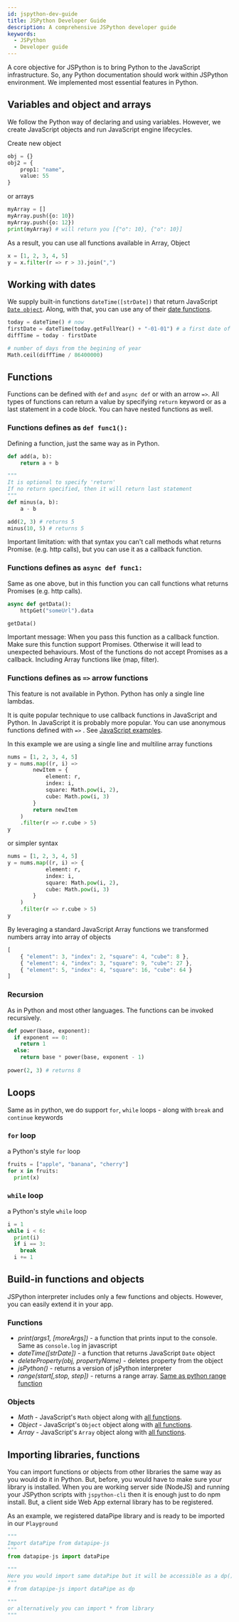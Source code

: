 ```yaml
---
id: jspython-dev-guide
title: JSPython Developer Guide
description: A comprehensive JSPython developer guide
keywords:
  - JSPython
  - Developer guide
---
```


A core objective for JSPython is to bring Python to the JavaScript infrastructure. So, any Python documentation should work within JSPython environment. We implemented most essential features in Python.

## Variables and object and arrays

We follow the Python way of declaring and using variables. However, we create JavaScript objects and run JavaScript engine lifecycles.

Create new object

```py 
obj = {}
obj2 = {
    prop1: "name",
    value: 55
}
```

or arrays

```py
myArray = []
myArray.push({o: 10})
myArray.push({o: 12})
print(myArray) # will return you [{"o": 10}, {"o": 10}]

```

As a result, you can use all functions available in Array, Object

```py
x = [1, 2, 3, 4, 5]
y = x.filter(r => r > 3).join(",")
```

## Working with dates

We supply built-in functions `dateTime([strDate])` that return JavaScript [`Date object`](https://www.w3schools.com/js/js_dates.asp). Along, with that, you can use any of their [date functions](https://www.w3schools.com/jsref/jsref_obj_date.asp).

```py
today = dateTime() # now
firstDate = dateTime(today.getFullYear() + "-01-01") # a first date of the current year
diffTime = today - firstDate

# number of days from the begining of year
Math.ceil(diffTime / 86400000)
```

## Functions

Functions can be defined with `def` and `async def` or with an arrow `=>`. All types of functions can return a value by specifying `return` keyword or as a last statement in a code block. You can have nested functions as well.

### Functions defines as `def func1():`

Defining a function, just the same way as in Python. 

```py
def add(a, b):
    return a + b

""" 
It is optional to specify 'return'
If no return specified, then it will return last statement
"""
def minus(a, b):
    a - b

add(2, 3) # returns 5
minus(10, 5) # returns 5
```

Important limitation: with that syntax you can't call methods what returns Promise. (e.g. http calls), but you can use it as a callback function.


### Functions defines as `async def func1:`

Same as one above, but in this function you can call functions what returns Promises (e.g. http calls).

```py
async def getData():
    httpGet("someUrl").data

getData()
```

Important message: When you pass this function as a callback function. Make sure this function support Promises. Otherwise it will lead to unexpected behaviours. Most of the functions do not accept Promises as a callback. Including Array functions like (map, filter).

### Functions defines as `=>` arrow functions

This feature is not available in Python. Python has only a single line lambdas.

It is quite popular technique to use callback functions in JavaScript and Python. In JavaScript it is probably more popular. You can use anonymous functions defined with `=>` . See [JavaScript examples](https://www.w3schools.com/js/js_arrow_function.asp).

In this example we are using a single line and multiline array functions
```py
nums = [1, 2, 3, 4, 5]
y = nums.map((r, i) =>
        newItem = {
            element: r,
            index: i,
            square: Math.pow(i, 2),
            cube: Math.pow(i, 3)
        }
        return newItem
    )     
    .filter(r => r.cube > 5)
y
```
or simpler syntax

```py
nums = [1, 2, 3, 4, 5]
y = nums.map((r, i) => {
            element: r,
            index: i,
            square: Math.pow(i, 2),
            cube: Math.pow(i, 3)
        }
    )     
    .filter(r => r.cube > 5)
y
```

By leveraging a standard JavaScript Array functions we transformed numbers array into array of objects

```js
[
    { "element": 3, "index": 2, "square": 4, "cube": 8 },
    { "element": 4, "index": 3, "square": 9, "cube": 27 },
    { "element": 5, "index": 4, "square": 16, "cube": 64 }
]
```
### Recursion
As in Python and most other languages. The functions can be invoked recursively.

```py
def power(base, exponent):
  if exponent == 0:
    return 1
  else:
    return base * power(base, exponent - 1)
    
power(2, 3) # returns 8
```

## Loops

Same as in python, we do support `for`, `while` loops - along with `break` and `continue` keywords

### `for` loop

a Python's style `for` loop
```py
fruits = ["apple", "banana", "cherry"]
for x in fruits:
  print(x)
```

### `while` loop

a Python's style `while` loop
```py
i = 1
while i < 6:
  print(i)
  if i == 3:
    break
  i += 1
```


## Build-in functions and objects

JSPython interpreter includes only a few functions and objects. However, you can easily extend it in your app.

### Functions
  - *print(args1, [moreArgs])* - a function that prints input to the console. Same as `console.log` in javascript
  - *dateTime([strDate])* - a function that returns JavaScript `Date` object
  - *deleteProperty(obj, propertyName)* - deletes property from the object
  - *jsPython()* - returns a version of jsPython interpreter
  - *range(start[,stop, step])* - returns a range array. [Same as python range function](https://www.w3schools.com/python/ref_func_range.asp)

### Objects
  - *Math* - JavaScript's `Math` object along with [all functions](https://www.w3schools.com/jsref/jsref_obj_math.asp).
  - *Object* - JavaScript's `Object` object along with [all functions](https://developer.mozilla.org/en-US/docs/Web/JavaScript/Reference/Global_Objects/Object).
  - *Array* - JavaScript's `Array` object along with [all functions](https://www.w3schools.com/jsref/jsref_obj_array.asp).

## Importing libraries, functions

You can import functions or objects from other libraries the same way as you would do it in Python. But, before, you would have to make sure your library is installed. When you are working server side (NodeJS) and running your JSPython scripts with `jspython-cli` then it is enough just to do npm install. But, a client side Web App external library has to be registered.

As an example, we registered dataPipe library and is ready to be imported in our `Playground`

```py
"""
Import dataPipe from datapipe-js
"""
from datapipe-js import dataPipe

"""
Here you would import same dataPipe but it will be accessible as a dp() function
"""
# from datapipe-js import dataPipe as dp

"""
or alternatively you can import * from library
"""


```
